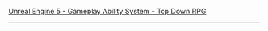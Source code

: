 [Unreal Engine 5 - Gameplay Ability System - Top Down RPG](https://www.udemy.com/course/unreal-engine-5-gas-top-down-rpg/)


---

